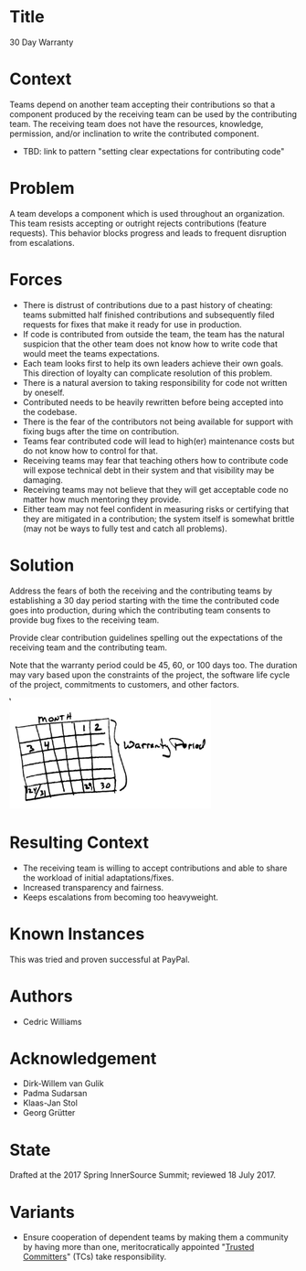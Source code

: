 # Title

30 Day Warranty

# Context

Teams depend on another team accepting their contributions so that a component produced by the receiving team can be used by the contributing team. The receiving team does not have the resources, knowledge, permission, and/or inclination to write the contributed component.

- TBD: link to pattern "setting clear expectations for contributing code"

# Problem

A team develops a component which is used throughout an organization.  This team resists accepting or outright rejects contributions (feature requests).  This behavior blocks progress and leads to frequent disruption from escalations.

# Forces

- There is distrust of contributions due to a past history of cheating: teams
  submitted half finished contributions and subsequently filed requests for 
  fixes that make it ready for use in production.
- If code is contributed from outside the team, the team has the natural 
  suspicion that the other team does not know how to write code that would
  meet the teams expectations.
- Each team looks first to help its own leaders achieve their own goals. This direction 
  of loyalty can complicate resolution of this problem.
- There is a natural aversion to taking responsibility for code not written
  by oneself.
- Contributed needs to be heavily rewritten before being accepted into the
  codebase.
- There is the fear of the contributors not being available for support with
  fixing bugs after the time on contribution.
- Teams fear contributed code will lead to high(er) maintenance costs but do 
  not know how to control for that.
- Receiving teams may fear that teaching others how to contribute code will 
  expose technical debt in their system and that visibility may be damaging.
- Receiving teams may not believe that they will get acceptable code no 
  matter how much mentoring they provide.
- Either team may not feel confident in measuring risks or certifying that 
  they are mitigated in a contribution; the system itself is somewhat brittle 
  (may not be ways to fully test and catch all problems).

# Solution

Address the fears of both the receiving and the contributing teams by establishing a 30 day period starting with the time the contributed code goes into production, during which the contributing team consents to provide bug fixes to the receiving team.

Provide clear contribution guidelines spelling out the expectations of the receiving team and the contributing team.

Note that the warranty period could be 45, 60, or 100 days too. The duration may vary based upon the constraints of the project, the software life cycle of the project, commitments to customers, and other factors.

<img alt="30 Day Warranty" src="/assets/img/thirtydaywarranty.jpg" width="70%">

# Resulting Context

- The receiving team is willing to accept contributions and able to share the
  workload of initial adaptations/fixes.
- Increased transparency and fairness.
- Keeps escalations from becoming too heavyweight.

# Known Instances

This was tried and proven successful at PayPal.

# Authors

- Cedric Williams

# Acknowledgement

- Dirk-Willem van Gulik
- Padma Sudarsan
- Klaas-Jan Stol
- Georg Grütter

# State

Drafted at the 2017 Spring InnerSource Summit; reviewed 18 July 2017.

# Variants

- Ensure cooperation of dependent teams by making them a community by having
  more than one, meritocratically appointed "[Trusted Committers](/project-roles/trusted-committer.md)" (TCs) take responsibility.
